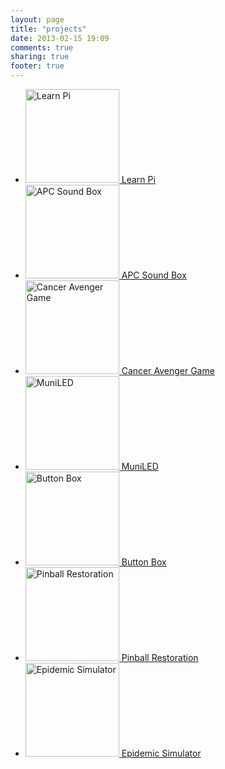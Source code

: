 ```yaml
---
layout: page
title: "projects"
date: 2013-02-15 19:09
comments: true
sharing: true
footer: true
---
```


<ul class="projects" >
<li>
 <a href="/projects/pi"><img src="/images/pi.png" width=150 title="Learn Pi">
Learn Pi</a>
</li>
<li>
 <a href="/projects/apc"><img src="/images/apc_1.jpg" width=150 title="APC Sound Box">
APC Sound Box</a>
</li>
<li>
 <a href="/projects/cancer-avenger"><img src="/images/cancer_avenger.png" width=150 title="Cancer Avenger Game">
Cancer Avenger Game</a>
</li>
<li>
 <a href="https://github.com/PublicHouse/MuniLED"><img src="/images/MuniLED.png" width=150 title="MuniLED">
MuniLED</a>
</li>
<li>
 <a href="/projects/buttons"><img src="/images/buttons_1.jpg" width=150 title="Button Box">
Button Box</a>
</li>
<!-- li>
 <a href="/projects/pi"><img src="/images/apc_1.jpg" width=150 title="SpaceDome">
SpaceDome</a>
</li -->
<li>
 <a href="/projects/pinball"><img src="/images/pinball_1.jpg" width=150 title="Pinball Restoration">
Pinball Restoration</a>
</li>
<!--li>
 <a href="/projects/pi"><img src="/images/apc_1.jpg" width=150 title="node-graph">
node-graph</a>
</li-->
<li>
 <a href="/projects/episim"><img src="/images/episim_1.png" width=150 title="Epidemic Simulator">
Epidemic Simulator</a>
</li>
<!-- li>
 <a href="/projects/pi"><img src="/images/apc_1.jpg" width=150 title="Light Ceiling">
Light Ceiling</a>
</li -->
<!-- li>
 <a href="/projects/pi"><img src="/images/apc_1.jpg" width=150 title="Cylon Goggles">
Cylon Goggles</a>
</li -->
<!--li>
 <a href="/projects/pi"><img src="/images/apc_1.jpg" width=150 title="Northpaw + GPS">
Northpaw + GPS</a>
</li -->
<!-- li>
 <a href="/projects/pi"><img src="/images/apc_1.jpg" width=150 title="Autonomous Beer Cooler">
Autonomous Beer Cooler</a>
</li -->

</ul>